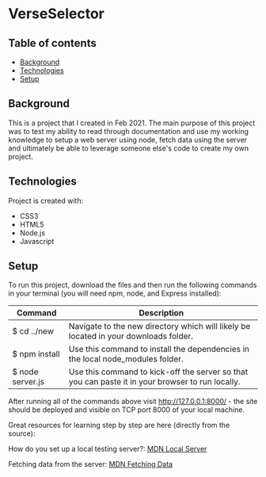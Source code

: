# VerseSelector

## Table of contents
* [Background](#general-info)
* [Technologies](#technologies)
* [Setup](#setup)

## Background
This is a project that I created in Feb 2021.
The main purpose of this project was to test my ability to read through documentation and 
use my working knowledge to setup a web server using node, fetch data using the server and ultimately be able to leverage someone else's code to create my own project.

## Technologies
Project is created with:
* CSS3
* HTML5
* Node.js
* Javascript

	
## Setup
To run this project, download the files and then run the following commands in your terminal (you will need npm, node, and Express installed):

Command | Description
-------------|--------------------------------
$ cd ../new| Navigate to the new directory which will likely be located in your downloads folder.
$ npm install |Use this command to install the dependencies in the local node_modules folder.
$ node server.js |Use this command to kick-off the server so that you can paste it in your browser to run locally.


After running all of the commands above visit http://127.0.0.1:8000/ - the site should be deployed and visible on TCP port 8000 of your local machine.

Great resources for learning step by step are here (directly from the source): 

How do you set up a local testing server?: [MDN Local Server](https://developer.mozilla.org/en-US/docs/Learn/Common_questions/set_up_a_local_testing_server)

Fetching data from the server: [MDN Fetching Data](https://developer.mozilla.org/en-US/docs/Learn/JavaScript/Client-side_web_APIs/Fetching_data#serving_your_example_from_a_server)
